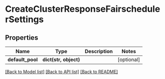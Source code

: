 # CreateClusterResponseFairschedulerSettings

## Properties
Name | Type | Description | Notes
------------ | ------------- | ------------- | -------------
**default_pool** | **dict(str, object)** |  | [optional] 

[[Back to Model list]](../README.md#documentation-for-models) [[Back to API list]](../README.md#documentation-for-api-endpoints) [[Back to README]](../README.md)


